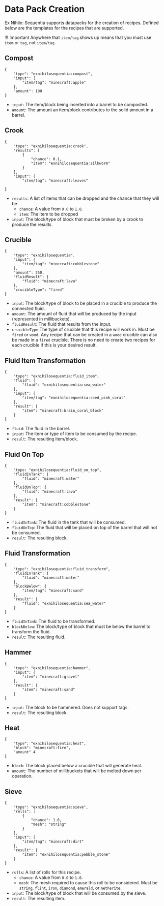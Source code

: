 # Data Pack Creation

Ex Nihilo: Sequentia supports datapacks for the creation of recipes. Defined below are the templates for the recipes that are supported.

!!! Important
    Anywhere that `item/tag` shows up means that you must use `item` or `tag`, not `item/tag`.

## Compost

```lang-json
{
    "type": "exnihilosequentia:compost",
    "input": {
        "item/tag": "minecraft:apple"
    },
    "amount": 100
}
```

- `input`: The item/block being inserted into a barrel to be composted.
- `amount`: The amount an item/block contributes to the solid amount in a barrel.

## Crook

```lang-json
{
    "type": "exnihilosequentia:crook",
    "results": [
        {
            "chance": 0.1,
            "item": "exnihilosequentia:silkworm"
        }
    ],
    "input": {
        "item/tag": "minecraft:leaves"

}
```

- `results`: A list of items that can be dropped and the chance that they will be.
  - `chance`: A value from `0.0` to `1.0`.
  - `item`: The item to be dropped
- `input`: The block/type of block that must be broken by a crook to produce the results.

## Crucible

```lang-json
{
    "type": "exnihilosequentia",
    "input": {
        "item/tag": "minecraft:cobblestone"
    },
    "amount": 250,
    "fluidResult": {
        "fluid": "minecraft:lava"
    },
    "crucibleType": "fired"
}
```

- `input`: The block/type of block to be placed in a crucible to produce the connected fluid.
- `amount`: The amount of fluid that will be produced by the input (represented in millibuckets).
- `fluidResult`: The fluid that results from the input.
- `crucibleType` The type of crucible that this recipe will work in. Must be `fired` or `wood`. Any recipe that can be created in a `wood` crucible can also be made in a `fired` crucible. There is no need to create two recipes for each crucible if this is your desired result.

## Fluid Item Transformation

```lang-json
{
    "type": "exnihilosequentia:fluid_item",
    "fluid": {
        "fluid": "exnihilosequentia:sea_water"
    },
    "input": {
        "item/tag": "exnihilosequentia:seed_pink_coral"
    },
    "result": {
        "item": "minecraft:brain_coral_block"
    }
}
```

- `fluid`: The fluid in the barrel.
- `input`: The item or type of item to be consumed by the recipe.
- `result`: The resulting item/block.

## Fluid On Top

```lang-json
{
    "type: "exnihilosequentia:fluid_on_top",
    "fluidInTank": {
        "fluid": "minecraft:water"
    },
    "fluidOnTop": {
        "fluid": "minecraft:lava"
    },
    "result": {
        "item": "minecraft:cobblestone"
    }
}
```
- `fluidInTank`: The fluid in the tank that will be consumed.
- `fluidOnTop`: The fluid that will be placed on top of the barrel that will not be consumed.
- `result`: The resulting block.

## Fluid Transformation

```lang-json
{
    "type": "exnihilosequentia:fluid_transform",
    "fluidInTank": {
        "fluid": "minecraft:water"
    },
    "blockBelow": {
        "item/tag": "minecraft:sand"
    },
    "result": {
        "fluid": "exnihilosequentia:sea_water"
    }
}
```

- `fluidInTank`: The fluid to be transformed.
- `blockBelow`: The block/type of block that must be below the barrel to transform the fluid.
- `result`: The resulting fluid.

## Hammer

```lang-json
{
    "type": "exnihilosequentia:hammer",
    "input": {
        "item": "minecraft:gravel"
    },
    "result": {
        "item": "minecraft:sand"
    }
}
```

- `input`: The block to be hammered. Does not support tags.
- `result`: The resulting block.

## Heat

```lang-json
{
    "type": "exnihilosequentia:heat",
    "block": "minecraft:fire",
    "amount" 4
}
```

- `block`: The block placed below a crucible that will generate heat.
- `amount`: The number of millibuckets that will be melted down per operation.

## Sieve

```lang-json
{
    "type": "exnihilosequentia:sieve",
    "rolls": [
        {
            "chance": 1.0,
            "mesh": "string"
        }
    ],
    "input": {
        "item/tag": "minecraft:dirt"
    },
    "result": {
        "item": "exnihilosequentia:pebble_stone"
    }
}
```

- `rolls`: A list of rolls for this recipe.
    - `chance`: A value from `0.0` to `1.0`.
    - `mesh`: The mesh required to cause this roll to be considered. Must be `string`, `flint`, `iron`, `diamond`, `emerald`, or `netherite`.
- `input`: The block/type of block that will be consumed by the sieve.
- `result`: The resulting item.